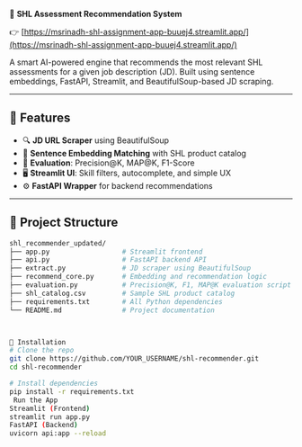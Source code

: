 🧠 **SHL Assessment Recommendation System**  

👉 [https://msrinadh-shl-assignment-app-buuej4.streamlit.app/](https://msrinadh-shl-assignment-app-buuej4.streamlit.app/)

A smart AI-powered engine that recommends the most relevant SHL assessments for a given job description (JD). Built using sentence embeddings, FastAPI, Streamlit, and BeautifulSoup-based JD scraping.

---

## 🚀 Features

- 🔍 **JD URL Scraper** using BeautifulSoup
- 🧠 **Sentence Embedding Matching** with SHL product catalog
- 🧪 **Evaluation**: Precision@K, MAP@K, F1-Score
- 🖥️ **Streamlit UI**: Skill filters, autocomplete, and simple UX
- ⚙️ **FastAPI Wrapper** for backend recommendations

---

## 📁 Project Structure

```bash
shl_recommender_updated/
├── app.py                  # Streamlit frontend
├── api.py                  # FastAPI backend API
├── extract.py              # JD scraper using BeautifulSoup
├── recommend_core.py       # Embedding and recommendation logic
├── evaluation.py           # Precision@K, F1, MAP@K evaluation script
├── shl_catalog.csv         # Sample SHL product catalog
├── requirements.txt        # All Python dependencies
└── README.md               # Project documentation



🧰 Installation
# Clone the repo
git clone https://github.com/YOUR_USERNAME/shl-recommender.git
cd shl-recommender

# Install dependencies
pip install -r requirements.txt
 Run the App
Streamlit (Frontend)
streamlit run app.py
FastAPI (Backend)
uvicorn api:app --reload



